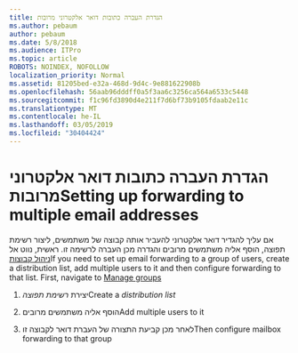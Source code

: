 ```yaml
---
title: הגדרת העברה כתובות דואר אלקטרוני מרובות
ms.author: pebaum
author: pebaum
ms.date: 5/8/2018
ms.audience: ITPro
ms.topic: article
ROBOTS: NOINDEX, NOFOLLOW
localization_priority: Normal
ms.assetid: 81205bed-e32a-468d-9d4c-9e881622908b
ms.openlocfilehash: 56aab96dddff0a5f3aa6c3256ca564a6533c5448
ms.sourcegitcommit: f1c96fd3890d4e211f7d6bf73b9105fdaab2e11c
ms.translationtype: MT
ms.contentlocale: he-IL
ms.lasthandoff: 03/05/2019
ms.locfileid: "30404424"
---
```

# <a name="setting-up-forwarding-to-multiple-email-addresses"></a><span data-ttu-id="1076b-102">הגדרת העברה כתובות דואר אלקטרוני מרובות</span><span class="sxs-lookup"><span data-stu-id="1076b-102">Setting up forwarding to multiple email addresses</span></span>

<span data-ttu-id="1076b-p101">אם עליך להגדיר דואר אלקטרוני להעביר אותה קבוצה של משתמשים, ליצור רשימת תפוצה, הוסף אליה משתמשים מרובים והגדרה מכן העברה לרשימה זו. ראשית, נווט אל [ניהול קבוצות](https://portal.office.com/adminportal/home#/groups)</span><span class="sxs-lookup"><span data-stu-id="1076b-p101">If you need to set up email forwarding to a group of users, create a distribution list, add multiple users to it and then configure forwarding to that list. First, navigate to [Manage groups](https://portal.office.com/adminportal/home#/groups)</span></span>
  
1. <span data-ttu-id="1076b-105">יצירת *רשימת תפוצה*</span><span class="sxs-lookup"><span data-stu-id="1076b-105">Create a  *distribution list*</span></span> 
    
2. <span data-ttu-id="1076b-106">הוסף אליה משתמשים מרובים</span><span class="sxs-lookup"><span data-stu-id="1076b-106">Add multiple users to it</span></span>
    
3. <span data-ttu-id="1076b-107">לאחר מכן קביעת התצורה של העברת דואר לקבוצה זו</span><span class="sxs-lookup"><span data-stu-id="1076b-107">Then configure mailbox forwarding to that group</span></span>
    

